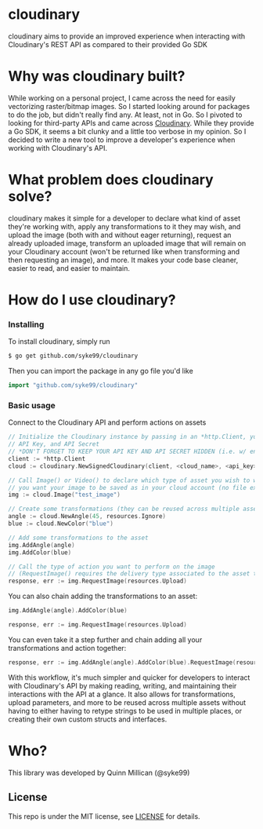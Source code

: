 # cloudinary
cloudinary aims to provide an improved experience when interacting with Cloudinary's REST API as compared to their provided Go SDK

Why was cloudinary built?
====
While working on a personal project, I came across the need for easily vectorizing raster/bitmap images. So I started looking around for packages to do the job, but didn't really find any. At least, not in Go.
So I pivoted to looking for third-party APIs and came across [Cloudinary](https://cloudinary.com/). While they provide a Go SDK, it seems a bit clunky and a little too verbose in my opinion. So I decided to
write a new tool to improve a developer's experience when working with Cloudinary's API.

What problem does cloudinary solve?
=====
cloudinary makes it simple for a developer to declare what kind of asset they're working with, apply any transformations to it they may wish, and upload the image (both with and without eager returning),
request an already uploaded image, transform an uploaded image that will remain on your Cloudinary account (won't be returned like when transforming and then requesting an image), and more. It makes
your code base cleaner, easier to read, and easier to maintain.



How do I use cloudinary?
====

### Installing
To install cloudinary, simply run

```bash
$ go get github.com/syke99/cloudinary
```

Then you can import the package in any go file you'd like

```go
import "github.com/syke99/cloudinary"
```

### Basic usage

Connect to the Cloudinary API and perform actions on assets

```go
// Initialize the Cloudinary instance by passing in an *http.Client, your Cloudinary cloud name,
// API Key, and API Secret
// *DON'T FORGET TO KEEP YOUR API KEY AND API SECRET HIDDEN (i.e. w/ environment variables)*
client := *http.Client
cloud := cloudinary.NewSignedCloudinary(client, <cloud_name>, <api_key>, <api_secret>)

// Call Image() or Video() to declare which type of asset you wish to work with, along with the name that
// you want your image to be saved as in your cloud account (no file extension needed)
img := cloud.Image("test_image")

// Create some transformations (they can be reused across multiple assets)
angle := cloud.NewAngle(45, resources.Ignore)
blue := cloud.NewColor("blue")

// Add some transformations to the asset
img.AddAngle(angle)
img.AddColor(blue)

// Call the type of action you want to perform on the image
// (RequestImage() requires the delivery type associated to the asset to be passed in)
response, err := img.RequestImage(resources.Upload)
```

You can also chain adding the transformations to an asset:

```go
img.AddAngle(angle).AddColor(blue)

response, err := img.RequestImage(resources.Upload)
```

You can even take it a step further and chain adding all your transformations and action together:

```go
response, err := img.AddAngle(angle).AddColor(blue).RequestImage(resources.Upload)
```


With this workflow, it's much simpler and quicker for developers to interact with Cloudinary's API by making reading, writing, and maintaining their interactions with the API at a glance. It also allows
for transformations, upload parameters, and more to be reused across multiple assets without having to either having to retype strings to be used in multiple places, or creating their own custom structs and
interfaces.


Who?
====

This library was developed by Quinn Millican (@syke99)


## License

This repo is under the MIT license, see [LICENSE](LICENSE) for details.